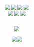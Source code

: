 
<p align="center">
<img src="https://img.shields.io/badge/Terraform-7B42BC?style=for-the-badge&logo=Terraform&logoColor=white"> 
<img src="https://img.shields.io/badge/JavaScript-F7DF1E?style=for-the-badge&logo=JavaScript&logoColor=black">
<img src="https://img.shields.io/badge/Amazon AWS-232F3E?style=for-the-badge&logo=Amazon AWS&logoColor=white">
<img src="https://img.shields.io/badge/Java-232F3E?style=for-the-badge&logo=Java&logoColor=white">
<br>
<img src="https://img.shields.io/badge/Spring-6DB33F?style=for-the-badge&logo=Spring&logoColor=white">
<img src="https://img.shields.io/badge/Kubernetes-326CE5?style=for-the-badge&logo=Kubernetes&logoColor=white">
<img src="https://img.shields.io/badge/Linux-FCC624?style=for-the-badge&logo=Linux&logoColor=white">

<br>
<br>
<div align="center">
  <img src="https://user-images.githubusercontent.com/106081707/221587175-dda1c503-3b57-453a-aef9-9db189de1b6e.png">
</div>

<br>
<div align="center">
  <img src="https://github-readme-stats.vercel.app/api/top-langs/?username=Park-Seaweed&layout=compact"><img src="https://github-readme-stats.vercel.app/api?username=Park-Seaweed&show_icons=true">
</div>
